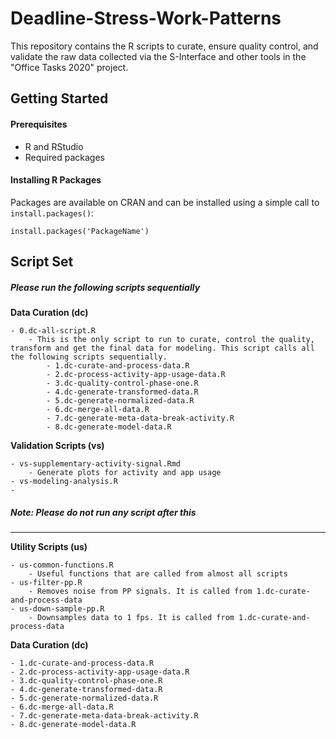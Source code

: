 # Deadline-Stress-Work-Patterns
This repository contains the R scripts to curate, ensure quality control, and validate the raw data collected
via the S-Interface and other tools in the "Office Tasks 2020" project.


## Getting Started

#### Prerequisites
- R and RStudio
- Required packages

#### Installing R Packages
Packages are available on CRAN and can be installed using a simple call to `install.packages()`:

    install.packages('PackageName')
	
	
## Script Set
##### Please run the following scripts sequentially
**Data Curation (dc)** 

	- 0.dc-all-script.R
		- This is the only script to run to curate, control the quality, transform and get the final data for modeling. This script calls all the following scripts sequentially.
			- 1.dc-curate-and-process-data.R
			- 2.dc-process-activity-app-usage-data.R
			- 3.dc-quality-control-phase-one.R
			- 4.dc-generate-transformed-data.R
			- 5.dc-generate-normalized-data.R
			- 6.dc-merge-all-data.R
			- 7.dc-generate-meta-data-break-activity.R
			- 8.dc-generate-model-data.R
	
**Validation Scripts (vs)**

	- vs-supplementary-activity-signal.Rmd
		- Generate plots for activity and app usage
	- vs-modeling-analysis.R
	- 



##### Note: Please do not run any script after this
-------------------------------------------------------------------------------------------------------------
**Utility Scripts (us)**

	- us-common-functions.R
	    - Useful functions that are called from almost all scripts
	- us-filter-pp.R
	    - Removes noise from PP signals. It is called from 1.dc-curate-and-process-data
	- us-down-sample-pp.R
	    - Downsamples data to 1 fps. It is called from 1.dc-curate-and-process-data
	    
	    
**Data Curation (dc)**

	- 1.dc-curate-and-process-data.R
	- 2.dc-process-activity-app-usage-data.R
	- 3.dc-quality-control-phase-one.R
	- 4.dc-generate-transformed-data.R
	- 5.dc-generate-normalized-data.R
	- 6.dc-merge-all-data.R
	- 7.dc-generate-meta-data-break-activity.R
	- 8.dc-generate-model-data.R
